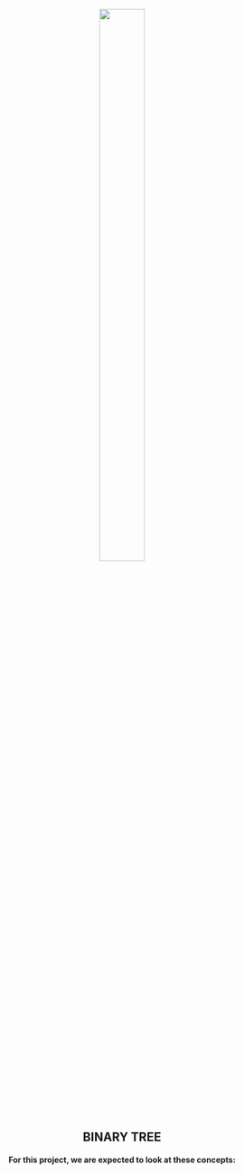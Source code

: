 <h1 align="center">
<br>
    <img src="https://assets.website-files.com/6105315644a26f77912a1ada/610540e8b4cd6969794fe673_Holberton_School_logo-04-04.svg" height="50%" width="40%">
    </h1>
<h2 align="center">
    BINARY TREE
    </h2>
<h4 align="center">
    For this project, we are expected to look at these concepts:
    </h4>
